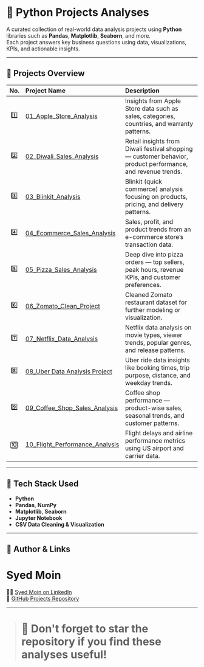 # 🐍 Python Projects Analyses

A curated collection of real-world data analysis projects using **Python** libraries such as **Pandas**, **Matplotlib**, **Seaborn**, and more.  
Each project answers key business questions using data, visualizations, KPIs, and actionable insights.

---

## 📁 Projects Overview

| No. | Project Name | Description |
|:--:|:-------------|:------------|
| 1️⃣ | [01_Apple_Store_Analysis](./01_Apple_Store_Analysis) | Insights from Apple Store data such as sales, categories, countries, and warranty patterns. |
| 2️⃣ | [02_Diwali_Sales_Analysis](./02_Diwali_Sales_Analysis) | Retail insights from Diwali festival shopping — customer behavior, product performance, and revenue trends. |
| 3️⃣ | [03_Blinkit_Analysis](./03_Blinkit_Analysis) | Blinkit (quick commerce) analysis focusing on products, pricing, and delivery patterns. |
| 4️⃣ | [04_Ecommerce_Sales_Analysis](./04_Ecommerce_Sales_Analysis) | Sales, profit, and product trends from an e-commerce store’s transaction data. |
| 5️⃣ | [05_Pizza_Sales_Analysis](./05_Pizza_Sales_Analysis) | Deep dive into pizza orders — top sellers, peak hours, revenue KPIs, and customer preferences. |
| 6️⃣ | [06_Zomato_Clean_Project](./06_Zomato_Clean_Project) | Cleaned Zomato restaurant dataset for further modeling or visualization. |
| 7️⃣ | [07_Netflix_Data_Analysis](./07_Netflix_Data_Analysis) | Netflix data analysis on movie types, viewer trends, popular genres, and release patterns. |
| 8️⃣ | [08_Uber Data Analysis Project](./08_Uber%20Data%20Analysis%20Project) | Uber ride data insights like booking times, trip purpose, distance, and weekday trends. |
| 9️⃣ | [09_Coffee_Shop_Sales_Analysis](./09_Coffee_Shop_Sales_Analysis) | Coffee shop performance — product-wise sales, seasonal trends, and customer patterns. |
| 🔟 | [10_Flight_Performance_Analysis](./10_Flight_Performance_Analysis) | Flight delays and airline performance metrics using US airport and carrier data. |

---

## 🚀 Tech Stack Used

- **Python**
- **Pandas**, **NumPy**
- **Matplotlib**, **Seaborn**
- **Jupyter Notebook**
- **CSV Data Cleaning & Visualization**

---

## 🔗 Author & Links
# Syed Moin
👨‍💻 [Syed Moin on LinkedIn](https://www.linkedin.com/in/syed-moin-hr)  
📁 [GitHub Projects Repository](https://github.com/Syed-Moinuddin2025/python_projects_analyses)

---

>#  🌟 Don't forget to star the repository if you find these analyses useful!

